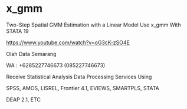 # x_gmm
Two-Step Spatial GMM Estimation with a Linear Model Use x_gmm With STATA 19

https://www.youtube.com/watch?v=oG3cK-zSO4E

Olah Data Semarang

WA : +6285227746673 (085227746673)

Receive Statistical Analysis Data Processing Services Using

SPSS, AMOS, LISREL, Frontier 4.1, EVIEWS, SMARTPLS, STATA

DEAP 2.1, ETC
